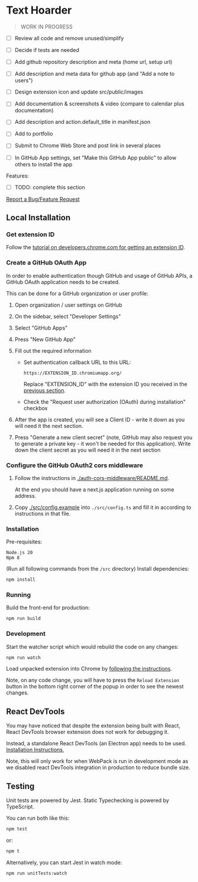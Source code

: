 # Text Hoarder

> WORK IN PROGRESS

- [ ] Review all code and remove unused/simplify
- [ ] Decide if tests are needed

- [ ] Add github repository description and meta (home url, setup url)
- [ ] Add description and meta data for github app (and "Add a note to users")
- [ ] Design extension icon and update src/public/images
- [ ] Add documentation & screenshots & video (compare to calendar plus
      documentation)
- [ ] Add description and action.default_title in manifest.json
- [ ] Add to portfolio
- [ ] Submit to Chrome Web Store and post link in several places
- [ ] In GitHub App settings, set "Make this GitHub App public" to allow others
      to install the app

Features:

- [ ] TODO: complete this section

[Report a Bug/Feature Request](https://github.com/maxxxxxdlp/text-hoarder/issues/new)

## Local Installation

### Get extension ID

Follow the
[tutorial on developers.chrome.com for getting an extension ID](https://developer.chrome.com/docs/extensions/mv3/tut_oauth/#keep-consistent-id).

### Create a GitHub OAuth App

In order to enable authentication though GitHub and usage of GitHub APIs, a
GitHub OAuth application needs to be created.

This can be done for a GitHub organization or user profile:

1. Open organization / user settings on GitHub
2. On the sidebar, select "Developer Settings"
3. Select "GitHub Apps"
4. Press "New GitHub App"
5. Fill out the required information

   - Set authentication callback URL to this URL:

     ```
     https://EXTENSION_ID.chromiumapp.org/
     ```

     Replace "EXTENSION_ID" with the extension ID you received in the
     [previous section](#get-extension-id).

   - Check the "Request user authorization (OAuth) during installation" checkbox

6. After the app is created, you will see a Client ID - write it down as you
   will need it the next section.
7. Press "Generate a new client secret" (note, GitHub may also request you to
   generate a private key - it won't be needed for this application). Write down
   the client secret as you will need it in the next section

### Configure the GitHub OAuth2 cors middleware

1. Follow the instructions in
   [./auth-cors-middleware/README.md](./auth-cors-middleware/README.md).

   At the end you should have a next.js application running on some address.

2. Copy [./src/config.example](./src/config.example) into `./src/config.ts` and
   fill it in according to instructions in that file.

### Installation

Pre-requisites:

```
Node.js 20
Npm 8
```

(Run all following commands from the `/src` directory) Install dependencies:

```sh
npm install
```

### Running

Build the front-end for production:

```sh
npm run build
```

### Development

Start the watcher script which would rebuild the code on any changes:

```sh
npm run watch
```

Load unpacked extension into Chrome by
[following the instructions](https://webkul.com/blog/how-to-install-the-unpacked-extension-in-chrome/).

Note, on any code change, you will have to press the `Reload Extension` button
in the bottom right corner of the popup in order to see the newest changes.

## React DevTools

You may have noticed that despite the extension being built with React, React
DevTools browser extension does not work for debugging it.

Instead, a standalone React DevTools (an Electron app) needs to be used.
[Installation Instructions](https://github.com/facebook/react/tree/main/packages/react-devtools#installation),

Note, this will only work for when WebPack is run in development mode as we
disabled react DevTools integration in production to reduce bundle size.

## Testing

Unit tests are powered by Jest. Static Typechecking is powered by TypeScript.

You can run both like this:

```sh
npm test
```

or:

```sh
npm t
```

Alternatively, you can start Jest in watch mode:

```sh
npm run unitTests:watch
```
